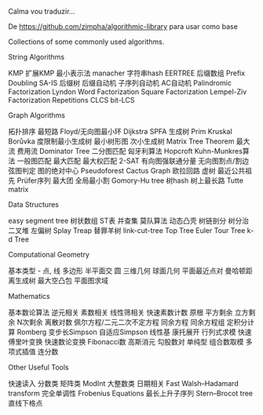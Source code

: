 Calma vou traduzir...

De https://github.com/zimpha/algorithmic-library para usar como base

Collections of some commonly used algorithms.

String Algorithms

 KMP
 扩展KMP
 最小表示法
 manacher
 字符串hash
 EERTREE
 后缀数组
 Prefix Doubling
 SA-IS
 后缀树
 后缀自动机
 子序列自动机
 AC自动机
 Palindromic Factorization
 Lyndon Word Factorization
 Square Factorization
 Lempel-Ziv Factorization
 Repetitions
 CLCS
 bit-LCS
 
Graph Algorithms

 拓扑排序
 最短路
 Floyd/无向图最小环
 Dijkstra
 SPFA
 生成树
 Prim
 Kruskal
 Borůvka
 度限制最小生成树
 最小树形图
 次小生成树
 Matrix Tree Theorem
 最大流
 费用流
 Dominator Tree
 二分图匹配
 匈牙利算法
 Hopcroft
 Kuhn-Munkres算法
 一般图匹配
 最大匹配
 最大权匹配
 2-SAT
 有向图强联通分量
 无向图割点/割边
 弦图判定
 图的绝对中心
 Pseudoforest
 Cactus Graph
 欧拉回路
 虚树
 最近公共祖先
 Prüfer序列
 最大团
 全局最小割
 Gomory-Hu tree
 树hash
 树上最长路
 Tutte matrix

Data Structures

 easy segment tree
 树状数组
 ST表
 并查集
 莫队算法
 动态凸壳
 树链剖分
 树分治
 二叉堆
 左偏树
 Splay
 Treap
 替罪羊树
 link-cut-tree
 Top Tree
 Euler Tour Tree
 k-d Tree
 
Computational Geometry

 基本类型 - 点, 线
 多边形
 半平面交
 圆
 三维几何
 球面几何
 平面最近点对
 曼哈顿距离生成树
 最大空凸包
 平面图求域

Mathematics

 基本数论算法
 逆元相关
 素数相关
 线性筛相关
 快速素数计数
 原根
 平方剩余
 立方剩余
 N次剩余
 离散对数
 佩尔方程/二元二次不定方程
 同余方程
 同余方程组
 定积分计算
 Romberg
 变步长Simpson
 自适应Simpson
 线性基
 康托展开
 行列式求模
 快速傅里叶变换
 快速数论变换
 Fibonacci数
 高斯消元
 勾股数对
 单纯型
 组合数取模
 多项式插值
 连分数

Other Useful Tools

 快速读入
 分数类
 矩阵类
 ModInt
 大整数类
 日期相关
 Fast Walsh–Hadamard transform
 完全单调性
 Frobenius Equations
 最长上升子序列
 Stern–Brocot tree
 直线下格点
